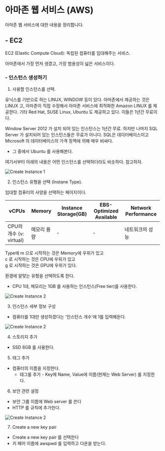 # 아마존 웹 서비스 (AWS)

아마존 웹 서비스에 대한 내용을 정리합니다.

## - EC2

EC2 (Elastic Compute Cloud): 독립된 컴퓨터를 임대해주는 서비스.

아마존에서 가장 먼저 생겼고, 가장 범용성이 넓은 서비스이다.

### - 인스턴스 생성하기

1. 사용할 인스턴스를 선택.

유닉스를 기반으로 하는 LINUX, WINDOW 등이 있다.
아마존에서 제공하는 것은 LINUX 고, 아마존이 직접 수정해서 아마존 서비스에 최적화한 Amazon LINUX 를 제공한다. 기타 Red Hat, SUSE Linux, Ubuntu 도 제공하고 있다. 이들은 1년간 무료이다.

Window Server 2012 가 설치 되어 있는 인스턴스는 1년간 무료. 하지만 나머지 SQL Server 가 설치되어 있는 인스턴스들은 무료가 아니다. SQL은 데이터베이스이고 Microsoft 의 데이터베이스의 가격 정책에 의해 매우 비싸다.

- 그 중에서 Ubuntu 를 사용해본다.

여기서부터 아래의 내용은 어떤 인스턴스를 선택하더라도 비슷하다. 참고하자.

![Create Instance 1]("./createinstance_1.PNG")

2. 인스턴스 유형을 선택 (Instane Type).

임대할 컴퓨터의 사양을 선택하는 페이지이다.

| vCPUs                   | Memory      | Instance Storage(GB) | EBS-Optimized Available | Network Performance |
| ----------------------- | ----------- | -------------------- | ----------------------- | ------------------- |
| CPU의 개수 (v: virtual) | 메모리 용량 | -                    | -                       | 네트워크의 성능     |

Type에 m 으로 시작하는 것은 Memory에 우위가 있고 <br />
c 로 시작하는 것은 CPU에 우위가 있고 <br />
g 로 시작하는 것은 GPU에 우위가 있다.

환경에 알맞는 유형을 선택하도록 한다.

- CPU 1대, 메모리는 1GB 를 사용하는 인스턴스(Free tier)를 사용한다.

![Create Instance 2]("./createinstance_2.PNG")

3. 인스턴스 세부 정보 구성

- 컴퓨터를 1대만 생성하겠다는 '인스턴스 개수'에 1를 입력해둔다.

![Create Instance 2]("./createinstance_3.PNG")

4. 스토리지 추가

- SSD 8GB 를 사용한다.

5. 태그 추가

- 컴퓨터의 이름을 지정한다.
  - 태그를 추가 - Key에 Name, Value에 이름(현재는 Web Server) 를 지정한다.

6. 보안 관련 설정

- 보안 그룹 이름에 Web server 를 쓴다
- HTTP 를 규칙에 추가한다.

![Create Instance 2]("./createinstance_4.PNG")

7. Create a new key pair

- Create a new key pair 를 선택한다
- 키 페어 이름에 awspwd 를 입력하고 다운을 받는다.
